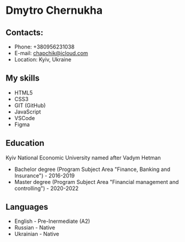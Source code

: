 # Dmytro Chernukha

## Contacts:
 * Phone: +380956231038
 * E-mail: chapchik@icloud.com
 * Location: Kyiv, Ukraine

## My skills
* HTML5
* CSS3
* GIT (GitHub)
* JavaScript
* VSCode
* Figma

## Education
Kyiv National Economic University named after Vadym Hetman
* Bachelor degree (Program Subject Area "Finance, Banking and Insurance") - 2016-2019
* Master degree (Program Subject Area "Financial management and controlling") - 2020-2022

## Languages
* English - Pre-Inermediate (A2)
* Russian - Native
* Ukrainian - Native